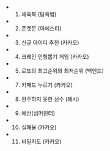 - 1.  체육복 (탐욕법)
- 2.  폰켓몬 (마에스터)
- 3.  신규 아이디 추천 (카카오)
- 4.  크레인 인형뽑기 게임 (카카오)
- 5.  로또의 최고순위와 최저순위 (백엔드)
  <!-- - 6.  K번째수 (정렬) -->
- 7.  키패드 누르기 (카카오)
- 8.  완주하지 못한 선수 (해시)
- 9.  예산(섬머윈터)
- 10. 실패율 (카카오)
- 11. 비밀지도 (카카오)
